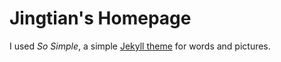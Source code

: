 # Jingtian's Homepage


I used *So Simple*, a simple [Jekyll theme](https://jekyllrb.com/docs/themes/) for words and pictures.